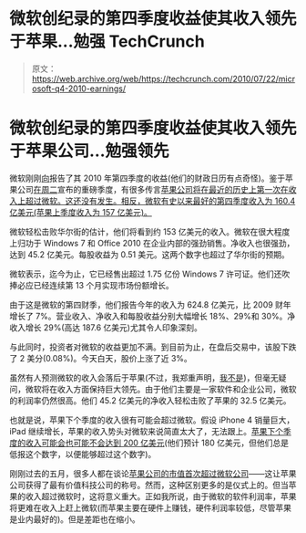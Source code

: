 # 微软创纪录的第四季度收益使其收入领先于苹果...勉强 TechCrunch

> 原文：<https://web.archive.org/web/https://techcrunch.com/2010/07/22/microsoft-q4-2010-earnings/>

# 微软创纪录的第四季度收益使其收入领先于苹果公司…勉强领先

微软刚刚[向](https://web.archive.org/web/20230213020817/http://www.microsoft.com/msft/earnings/fy10/earn_rel_q4_10.mspx)报告了其 2010 年第四季度的收益(他们的财政日历有点奇怪)。鉴于苹果公司[在周二](https://web.archive.org/web/20230213020817/https://techcrunch.com/2010/07/20/apple-obliterates-q3-earnings-estimates-on-best-mac-sales-ever-and-huge-ipad-numbers/)宣布的重磅季度，有很多传言[苹果公司将在最近的历史上第一次在收入上超过微软。这还没有发生。相反，微软有史以来最好的第四季度收入为 160.4 亿美元(苹果上季度收入为 157 亿美元)。](https://web.archive.org/web/20230213020817/http://bullcross.blogspot.com/2010/07/apple-to-surpass-microsoft-in-revenue.html)

微软轻松击败华尔街的估计，他们将看到约 153 亿美元的收入。微软在很大程度上归功于 Windows 7 和 Office 2010 在企业内部的强劲销售。净收入也很强劲，达到 45.2 亿美元。每股收益为 0.51 美元。这两个数字也超过了华尔街的预期。

微软表示，迄今为止，它已经售出超过 1.75 亿份 Windows 7 许可证。他们还吹捧必应已经连续第 13 个月实现市场份额增长。

由于这是微软的第四财季，他们报告今年的收入为 624.8 亿美元，比 2009 财年增长了 7%。营业收入、净收入和每股收益分别大幅增长 18%、29%和 30%。净收入增长 29%(高达 187.6 亿美元)尤其令人印象深刻。

与此同时，投资者对微软的收益更加不满。到目前为止，在盘后交易中，该股下跌了 2 美分(0.08%)。今天白天，股价上涨了近 3%。

虽然有人预测微软的收入会落后于苹果(不过，我郑重声明，[我不是](https://web.archive.org/web/20230213020817/http://parislemon.com/post/838240603/apple-posts-record-revenue-with-chance-of-topping))，但毫无疑问，微软将在收入方面保持巨大领先。由于他们主要是一家软件和企业公司，微软的利润率仍然很高。他们 45.2 亿美元的净收入轻松击败了苹果的 32.5 亿美元。

也就是说，苹果下个季度的收入很有可能会超过微软。假设 iPhone 4 销量巨大，iPad 继续增长，苹果的收入势头对微软来说简直太大了，无法跟上。[苹果下个季度的收入可能会也可能不会达到 200 亿美元](https://web.archive.org/web/20230213020817/https://techcrunch.com/2010/07/20/will-apples-revenues-exceed-20-billion-in-q4/)(他们预计 180 亿美元，但他们总是低报这个数字，以便能够超过这个数字)。

刚刚过去的五月，很多人都在谈论[苹果公司的市值首次超过微软公司](https://web.archive.org/web/20230213020817/https://techcrunch.com/2010/05/26/apple-microsoft-market-cap-2/)——这让苹果公司获得了最有价值科技公司的称号。然而，这种区别更多的是仪式上的。但当苹果的收入超过微软时，这将意义重大。正如我所说，由于微软的软件利润率，苹果将更难在收入上赶上微软(而苹果主要在硬件上赚钱，硬件利润率较低，尽管苹果是业内最好的)。但是差距也在缩小。